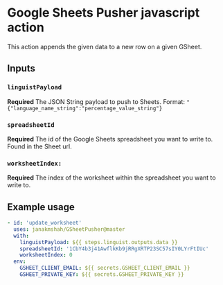# Google Sheets Pusher javascript action

This action appends the given data to a new row on a given GSheet.

## Inputs

### `linguistPayload`
**Required** The JSON String payload to push to Sheets.
Format: `"{"language_name_string":"percentage_value_string"}`

### `spreadsheetId`
**Required** The id of the Google Sheets spreadsheet you want to write to.
Found in the Sheet url.

### `worksheetIndex:`
**Required** The index of the worksheet within the spreadsheet you want to write to.

## Example usage

``` yaml
- id: 'update_worksheet'
  uses: janakmshah/GSheetPusher@master
  with:
    linguistPayload: ${{ steps.linguist.outputs.data }}
    spreadsheetId: '1CbY4b3j41AwflkKb9jRRgXRTP23SC57sIY0LYrFtIUc'
    worksheetIndex: 0
  env:
    GSHEET_CLIENT_EMAIL: ${{ secrets.GSHEET_CLIENT_EMAIL }}
    GSHEET_PRIVATE_KEY: ${{ secrets.GSHEET_PRIVATE_KEY }}
```